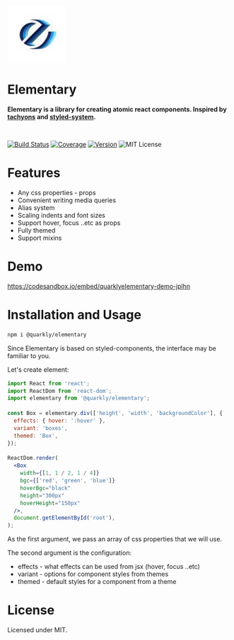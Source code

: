 <p>
  <img width="130" src="elementary-logo.jpg">
</p>
<h1> Elementary </h1>
<p>
  <b>Elementary is a library for creating atomic react components. 
Inspired by <a href="http://tachyons.io/" target="_blank">tachyons</a> and <a href="https://github.com/styled-system/styled-system" target="_blank">styled-system</a>.</b>
</p>
<br>

[![Build Status][badge]][travis]
[![Coverage][coverage-badge]][coverage]
[![Version][version-badge]][npm]
![MIT License][license]
<!-- ![size][] -->

[badge]: https://flat.badgen.net/travis/quarkly/elementary/master
[travis]: https://travis-ci.com/quarkly/elementary

[coverage-badge]: https://flat.badgen.net/codecov/c/github/quarkly/elementary
[coverage]: https://codecov.io/github/quarkly/elementary

[version-badge]: https://flat.badgen.net/npm/v/@quarkly/elementary
[npm]: https://npmjs.com/package/@quarkly/elementary
[license]: https://flat.badgen.net/badge/license/MIT/blue
<!-- [size]: https://flat.badgen.net/packagephobia/min/@quarkly/elementary -->
# Features
- Any css properties - props
- Convenient writing media queries
- Alias ​​system
- Scaling indents and font sizes
- Support hover, focus ..etc as props
- Fully themed
- Support mixins

# Demo
https://codesandbox.io/embed/quarklyelementary-demo-jplhn

# Installation and Usage
```sh
npm i @quarkly/elementary
```
Since Elementary is based on styled-components, the interface may be familiar to you. <br>

Let's create element:
```jsx
import React from 'react';
import ReactDom from 'react-dom';
import elementary from '@quarkly/elementary';

const Box = elementary.div(['height', 'width', 'backgroundColor'], {
  effects: { hover: ':hover' },
  variant: 'boxes',
  themed: 'Box',
});

ReactDom.render(
  <Box
    width={[1, 1 / 2, 1 / 4]}
    bgc={['red', 'green', 'blue']}
    hoverBgc="black"
    height="300px"
    hoverHeight="150px"
  />,
  document.getElementById('root'),
);
```

As the first argument, we pass an array of css properties that we will use.<br>

The second argument is the configuration:

- effects - what effects can be used from jsx (hover, focus ..etc)
- variant - options for component styles from themes
- themed - default styles for a component from a theme

# License

Licensed under MIT.